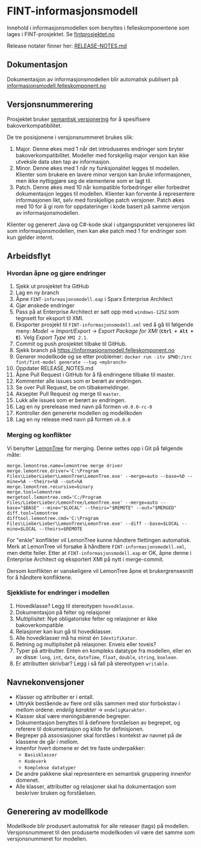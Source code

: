 # FINT-informasjonsmodell

Innehold i informasjonsmodellen som benyttes i felleskomponentene som lages i FINT-prosjektet. Se [fintprosjektet.no](https://www.fintprosjektet.no) 

Release notater finner her: [RELEASE-NOTES.md](RELEASE-NOTES.md)

## Dokumentasjon

Dokumentasjon av informasjonsmodellen blir automatisk publisert på [informasjonsmodell.felleskomponent.no](https://informasjonsmodell.felleskomponent.no/)

## Versjonsnummerering

Prosjektet bruker [semantisk versjonering](http://semver.org/) for å spesifisere bakoverkompatibilitet.

De tre posisjonene i versjonsnummeret brukes slik:

1. Major. Denne økes med 1 når det introduseres endringer som bryter bakoverkompatibilitet. Modeller med forskjellig major versjon kan ikke utveksle data uten tap av informasjon.
1. Minor. Denne økes med 1 når ny funksjonalitet legges til modellen.  Klienter som brukere en lavere minor versjon kan bruke informasjonen, men ikke nyttiggjøre seg de elementene som er lagt til.
1. Patch. Denne økes med 10 når kompatible forbedringer eller forbedret dokumentasjon legges til modellen.  Klienter kan forvente å representere informasjonen likt, selv med forskjellige patch versjoner.  Patch økes med 10 for å gi rom for oppdateringer i kode basert på samme versjon av informasjonsmodellen.

Klienter og generert Java og C#-kode skal i utgangspunktet versjoneres likt som informasjonsmodellen, men kan øke patch med 1 for endringer som kun gjelder internt.

## Arbeidsflyt

### Hvordan åpne og gjøre endringer

1. Sjekk ut prosjektet fra GitHub
1. Lag en ny branch
1. Åpne `FINT-informasjonsmodell.eap` i Sparx Enterprise Architect
1. Gjør ønskede endringer
1. Pass på at Enterprise Architect er satt opp med `windows-1252` som tegnsett for eksport til XMI.
1. Eksporter prosjekt til `FINT-informasjonsmodell.xml` ved å gå til følgende meny: _Model_ -> _Import/Export_ -> _Export Package for XMI_ (**`Ctrl + Alt + E`**). Velg _Export Type_ `XMI 2.1`.
1. Commit og push prosjektet tilbake til GitHub.
1. Sjekk branch på https://informasjonsmodell.felleskomponent.no
1. Generer modellkode og se etter problemer: `docker run -itv $PWD:/src fint/fint-model generate --tag <mybranch>`
1. Oppdater RELEASE_NOTES.md
1. Åpne Pull Request i GitHub for å få endringene tilbake til master.
1. Kommenter alle issues som er berørt av endringen.
1. Se over Pull Request, be om tilbakemeldinger.
1. Aksepter Pull Request og merge til `master`.
1. Lukk alle issues som er berørt av endringen.
1. Lag en ny prerelease med navn på formen `v0.0.0-rc-0`
1. Kontroller den genererte modellen og modellkoden
1. Lag en ny release med navn på formen `v0.0.0`

### Merging og konflikter

Vi benytter [LemonTree](https://www.lieberlieber.com/lemontree/en/) for merging.  Denne settes opp i Git på følgende måte:

```
merge.lemontree.name=lemontree merge driver
merge.lemontree.driver='C:\Program Files\LieberLieber\LemonTree\LemonTree.exe' --merge=auto --base=%O --mine=%A --theirs=%B --out=%A
merge.lemontree.recursive=binary
merge.tool=lemontree
mergetool.lemontree.cmd='C:/Program Files/LieberLieber/LemonTree/LemonTree.exe' --merge=auto --base="$BASE" --mine="$LOCAL" --theirs="$REMOTE" --out="$MERGED"
diff.tool=lemontree
difftool.lemontree.cmd='C:\Program Files\LieberLieber\LemonTree\LemonTree.exe' --diff --base=$LOCAL --mine=$LOCAL --theirs=$REMOTE
```

For "enkle" konflikter vil LemonTree kunne håndtere flettingen automatisk.  Merk at LemonTree vil 
forsøke å håndtere `FINT-informasjonsmodell.xml`, men dette feiler.  Etter at 
`FINT-informasjonsmodell.eap` er OK, åpne denne i Enterprise Architect og eksportert XMI på nytt
i merge-commit.

Dersom konflikten er vanskeligere vil LemonTree åpne et brukergrensesnitt for å håndtere konfliktene.

### Sjekkliste for endringer i modellen

  1. Hovedklasse?  Legg til stereotypen `hovedklasse`.
  1. Dokumentasjon på felter og relasjoner
  1. Multiplisitet: Nye obligatoriske felter og relasjoner er ikke bakoverkompatible
  1. Relasjoner kan kun gå til hovedklasser.
  1. Alle hovedklasser må ha minst én `Identifikator`.
  1. Retning og multiplisitet på relasjoner.  Enveis eller toveis? 
  1. Typer på attributter.  Enten en kompleks datatype fra modellen, eller en av disse: `long`, `int`, `date`, `dateTime`, `float`, `double`, `string`, `boolean`.
  1. Er attributten skrivbar?  Legg i så fall på stereotypen `writable`.

## Navnekonvensjoner

 - Klasser og attributter er i entall.
 - Uttrykk bestående av flere ord slås sammen med stor forbokstav i mellom ordene: _endelig karakter_ -> `endeligKarakter`. 
 - Klasser skal være meningsbærende begreper.
 - Dokumentasjon benyttes til å definere forståelsen av begrepet, og referere til dokumentasjon og  kilde for definisjonen.
 - Begreper på assosiasjoner skal forståes i kontekst av navnet på de klassene de går i mellom.
 - Innenfor hvert domene er det tre faste underpakker:
   - `Basisklasser`
   - `Kodeverk`
   - `Komplekse datatyper`
 - De andre pakkene skal representere en semantisk gruppering innenfor domenet.
 - Alle klasser, attributter og relasjoner skal ha dokumentasjon som beskriver bruken og forståelsen.

## Generering av modellkode

Modellkode blir produsert automatisk for alle releaser (tags) på modellen.  Versjonsnummeret til den
produserte modellkoden vil være det samme som versjonsnummeret for modellen.
